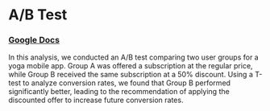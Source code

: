 # A/B Test

### [Google Docs](https://docs.google.com/document/d/1wuaeT7AHelyI3ZYT1iEOQCFMUFLa_MExZOpkjtu2-GA/edit?usp=sharing)

In this analysis, we conducted an A/B test comparing two user groups for a yoga mobile app. Group A was offered a subscription at the regular price, while Group B received the same subscription at a 50% discount. Using a T-test to analyze conversion rates, we found that Group B performed significantly better, leading to the recommendation of applying the discounted offer to increase future conversion rates.
